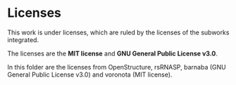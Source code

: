# Licenses

This work is under licenses, which are ruled by the licenses of the subworks integrated. 

The licenses are the **MIT license** and **GNU General Public License v3.0**. 

In this folder are the licenses from OpenStructure, rsRNASP, barnaba (GNU General Public License v3.0) and voronota (MIT license).  
